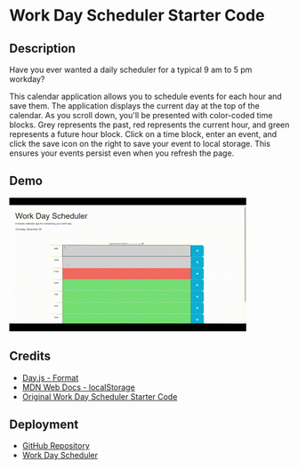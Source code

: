 # Work Day Scheduler Starter Code

## Description
Have you ever wanted a daily scheduler for a typical 9 am to 5 pm workday?

This calendar application allows you to schedule events for each hour and save them. The application displays the current day at the top of the calendar. As you scroll down, you'll be presented with color-coded time blocks. Grey represents the past, red represents the current hour, and green represents a future hour block. Click on a time block, enter an event, and click the save icon on the right to save your event to local storage. This ensures your events persist even when you refresh the page.

## Demo

![Scheduler Demo](./assets/images/demo.gif)

## Credits
- [Day.js - Format](https://day.js.org/docs/en/display/format)
- [MDN Web Docs - localStorage](https://developer.mozilla.org/en-US/docs/Web/API/Window/localStorage)
- [Original Work Day Scheduler Starter Code](https://github.com/coding-boot-camp/crispy-octo-meme)

## Deployment
- [GitHub Repository](https://github.com/Develepor-Dan/9-5_Work_Day_Scheduler)
- [Work Day Scheduler](https://develepor-dan.github.io/9-5_Work_Day_Scheduler/)